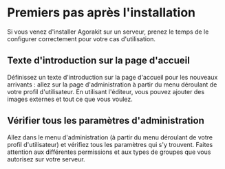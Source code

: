 # Premiers pas après l'installation

Si vous venez d'installer Agorakit sur un serveur, prenez le temps de le configurer correctement pour votre cas d'utilisation.

## Texte d'introduction sur la page d'accueil
Définissez un texte d'introduction sur la page d'accueil pour les nouveaux arrivants : allez sur la page d'administration à partir du menu déroulant de votre profil d'utilisateur.
En utilisant l'éditeur, vous pouvez ajouter des images externes et tout ce que vous voulez.

## Vérifier tous les paramètres d'administration
Allez dans le menu d'administration (à partir du menu déroulant de votre profil d'utilisateur) et vérifiez tous les paramètres qui s'y trouvent. Faites attention aux différentes permissions et aux types de groupes que vous autorisez sur votre serveur.
